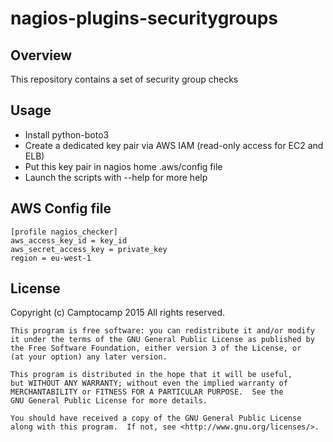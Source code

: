 nagios-plugins-securitygroups
==================

Overview
--------

This repository contains a set of security group checks

Usage
-----

* Install python-boto3
* Create a dedicated key pair via AWS IAM (read-only access for EC2 and ELB)
* Put this key pair in nagios home .aws/config file
* Launch the scripts with --help for more help

AWS Config file
---------------

```
[profile nagios_checker]
aws_access_key_id = key_id
aws_secret_access_key = private_key
region = eu-west-1
```


License
-------

Copyright (c) Camptocamp 2015 All rights reserved.

    This program is free software: you can redistribute it and/or modify
    it under the terms of the GNU General Public License as published by
    the Free Software Foundation, either version 3 of the License, or
    (at your option) any later version.
    
    This program is distributed in the hope that it will be useful,
    but WITHOUT ANY WARRANTY; without even the implied warranty of
    MERCHANTABILITY or FITNESS FOR A PARTICULAR PURPOSE.  See the
    GNU General Public License for more details.
    
    You should have received a copy of the GNU General Public License
    along with this program.  If not, see <http://www.gnu.org/licenses/>.
